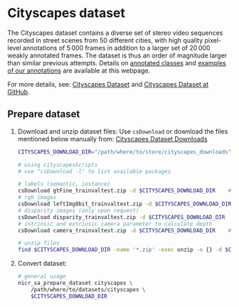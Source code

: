 # Cityscapes dataset

The Cityscapes dataset contains a diverse set of stereo video sequences recorded in street scenes from 50 different cities, with high quality pixel-level annotations of 5 000 frames in addition to a larger set of 20 000 weakly annotated frames.
The dataset is thus an order of magnitude larger than similar previous attempts. Details on [annotated classes](https://www.cityscapes-dataset.com/dataset-overview/#class-definitions) and [examples of our annotations](https://www.cityscapes-dataset.com/examples/#dense-pixel-annotations) are available at this webpage.

For more details, see: [Cityscapes Dataset](https://www.cityscapes-dataset.com/) and [Cityscapes Dataset at GitHub](https://github.com/mcordts/cityscapesScripts).

## Prepare dataset

1. Download and unzip dataset files:
    Use `csDownload` or download the files mentioned below manually from: [Cityscapes Dataset Downloads](https://www.cityscapes-dataset.com/downloads/)
    
    ```bash
    CITYSCAPES_DOWNLOAD_DIR="/path/where/to/store/cityscapes_downloads"

    # using cityscapesScripts
    # use "csDownload -l" to list available packages

    # labels (semantic, instance)
    csDownload gtFine_trainvaltest.zip -d $CITYSCAPES_DOWNLOAD_DIR    # -> 241MB
    # rgb images
    csDownload leftImg8bit_trainvaltest.zip -d $CITYSCAPES_DOWNLOAD_DIR     # -> 11GB
    # disparity images (only upon request)
    csDownload disparity_trainvaltest.zip -d $CITYSCAPES_DOWNLOAD_DIR     # -> 3.5GB
    # intrinsic and extrinsic camera parameter to calculate depth
    csDownload camera_trainvaltest.zip -d $CITYSCAPES_DOWNLOAD_DIR    # -> 2MB

    # unzip files
    find $CITYSCAPES_DOWNLOAD_DIR -name '*.zip' -exec unzip -o {} -d $CITYSCAPES_DOWNLOAD_DIR \;
    ```

2. Convert dataset:
    ```bash
    # general usage
    nicr_sa_prepare_dataset cityscapes \
        /path/where/to/datasets/cityscapes \
        $CITYSCAPES_DOWNLOAD_DIR
    ```
